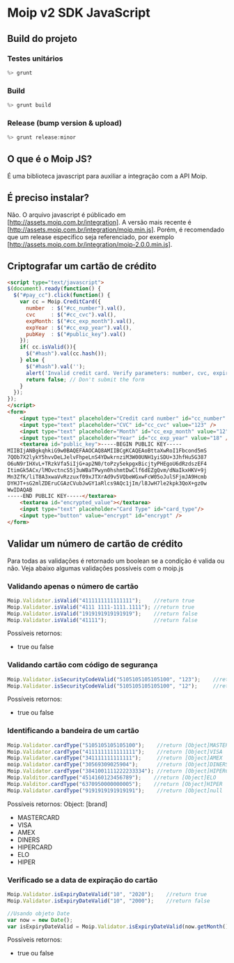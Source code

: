 # Moip v2 SDK JavaScript

## Build do projeto

### Testes unitários
``` javascript
%> grunt
```

### Build
``` javascript
%> grunt build
```

### Release (bump version & upload)
``` javascript
%> grunt release:minor
```

## O que é o Moip JS?

É uma biblioteca javascript para auxiliar a integração com a API Moip.

## É preciso instalar?
Não. O arquivo javascript é públicado em [http://assets.moip.com.br/integration].
A versão mais recente é [http://assets.moip.com.br/integration/moip.min.js].
Porém, é recomendado que um release especifico seja referenciado, por exemplo [http://assets.moip.com.br/integration/moip-2.0.0.min.js].

## Criptografar um cartão de crédito
```html
<script type="text/javascript">
$(document).ready(function() {
  $("#pay_cc").click(function() {
    var cc = Moip.CreditCard({
      number  : $("#cc_number").val(),
      cvc     : $("#cc_cvc").val(),
      expMonth: $("#cc_exp_month").val(),
      expYear : $("#cc_exp_year").val(),
      pubKey  : $("#public_key").val()
    });
    if( cc.isValid()){
      $("#hash").val(cc.hash());
    } else {
      $("#hash").val('');
      alert('Invalid credit card. Verify parameters: number, cvc, expiration Month, expiration Year');
      return false; // Don't submit the form
    }
  });
});
</script>
<form>
    <input type="text" placeholder="Credit card number" id="cc_number" value="4012001037141112" />
    <input type="text" placeholder="CVC" id="cc_cvc" value="123" />
    <input type="text" placeholder="Month" id="cc_exp_month" value="12" />
    <input type="text" placeholder="Year" id="cc_exp_year" value="18" />
    <textarea id="public_key">-----BEGIN PUBLIC KEY-----
MIIBIjANBgkqhkiG9w0BAQEFAAOCAQ8AMIIBCgKCAQEAoBttaXwRoI1Fbcond5mS
7QOb7X2lykY5hvvDeLJelvFhpeLnS4YDwkrnziM3W00UNH1yiSDU+3JhfHu5G387
O6uN9rIHXvL+TRzkVfa5iIjG+ap2N0/toPzy5ekpgxBicjtyPHEgoU6dRzdszEF4
ItimGk5ACx/lMOvctncS5j3uWBaTPwyn0hshmtDwClf6dEZgQvm/dNaIkxHKV+9j
Mn3ZfK/liT8A3xwaVvRzzuxf09xJTXrAd9v5VQbeWGxwFcW05oJulSFjmJA9Hcmb
DYHJT+sG2mlZDEruCGAzCVubJwGY1aRlcs9AQc1jIm/l8JwH7le2kpk3QoX+gz0w
WwIDAQAB
-----END PUBLIC KEY-----</textarea>
    <textarea id="encrypted_value"></textarea>
    <input type="text" placeholder="Card Type" id="card_type"/>
    <input type="button" value="encrypt" id="encrypt" />
</form>
```

## Validar um número de cartão de crédito

Para todas as validações é retornado um boolean se a condição é valida ou não. Veja abaixo algumas validações possíveis com o moip.js

### Validando apenas o número de cartão
``` javascript
Moip.Validator.isValid("4111111111111111");    //return true
Moip.Validator.isValid("4111 1111-1111.1111"); //return true
Moip.Validator.isValid("1919191919191919");    //return false
Moip.Validator.isValid("41111");               //return false
```
Possíveis retornos:
* true ou false

### Validando cartão com código de segurança
``` javascript
Moip.Validator.isSecurityCodeValid("5105105105105100", "123");    //return true
Moip.Validator.isSecurityCodeValid("5105105105105100", "12");     //return false
```
Possíveis retornos:
* true ou false

### Identificando a bandeira de um cartão
``` javascript
Moip.Validator.cardType("5105105105105100");    //return [Object]MASTERCARD
Moip.Validator.cardType("4111111111111111");    //return [Object]VISA
Moip.Validator.cardType("341111111111111");     //return [Object]AMEX
moip.Validator.cardType("30569309025904");      //return [Object]DINERS
Moip.Validator.cardType("3841001111222233334"); //return [Object]HIPERCARD
Moip.Valditor.cardType("4514160123456789");    //return [Object]ELO
Moip.Valditor.cardType("6370950000000005");    //return [Object]HIPER
Moip.Validator.cardType("9191919191919191");    //return [Object]null
```
Possíveis retornos:
Object: [brand]
 * MASTERCARD
 * VISA
 * AMEX
 * DINERS
 * HIPERCARD
 * ELO
 * HIPER

### Verificado se a data de expiração do cartão
``` javascript
Moip.Validator.isExpiryDateValid("10", "2020");    //return true
Moip.Validator.isExpiryDateValid("10", "2000");    //return false

//Usando objeto Date
var now = new Date();
var isExpiryDateValid = Moip.Validator.isExpiryDateValid(now.getMonth()+1+"", now.getYear()+1900+""); // return true
```
Possíveis retornos:
* true ou false
